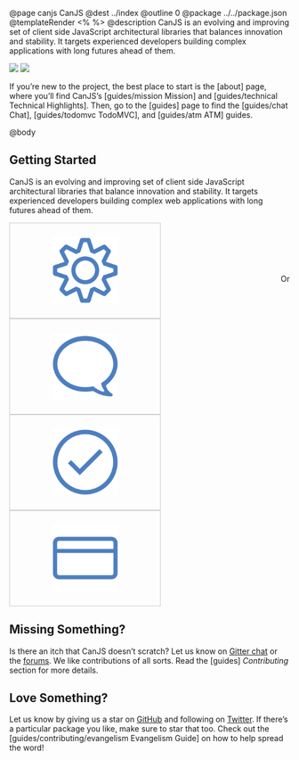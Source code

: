 @page canjs CanJS
@dest ../index
@outline 0
@package ../../package.json
@templateRender <% %>
@description CanJS is an evolving and improving set of client side JavaScript architectural libraries that balances innovation and stability. It targets experienced developers building complex applications with long futures ahead of them.

<div class="hero-images">
    <img
        class="tortoise"
        srcset="docs/images/home/Home-Tortoise-bw.png 1x, docs/images/home/Home-Tortoise-bw-x2.png 2x"
        src="docs/images/home/Home-Tortoise-bw.png"
        style=""/>
    <img
        class="hare"
        srcset="docs/images/home/Home-Hare-bw.png 1x, docs/images/home/Home-Hare-bw-x2.png 2x"
        src="docs/images/home/Home-Tortoise-bw.png"/>
</div>

If you’re new to the project, the best place to start is the [about] page, where you’ll
find CanJS’s [guides/mission Mission] and [guides/technical Technical Highlights]. Then, go to the [guides] page to find
the [guides/chat Chat], [guides/todomvc TodoMVC], and [guides/atm ATM] guides.

@body

<style>
    .getting-started-icons {
        list-style: none;
        display: flex;
        flex-direction: row;
        justify-content: space-between;
        flex-wrap: wrap;
        padding: 0;
    }
    .getting-started-icons > li > div {
        height: 170px;
        width: 270px;
        border: 1px solid #ccc;
        display: flex;
        justify-content: center;
        align-items: center;
    }
    .getting-started-icons > li > p {
        position: relative;
        top: 50%;
        transform: translateY(-50%);
    }
    .getting-started-icons > li > div > img {
        max-height: 70%;
    }
</style>

## Getting Started

CanJS is an evolving and improving set of client side JavaScript architectural libraries that balance innovation and stability. It targets experienced developers building complex web applications with long futures ahead of them.

<ul class="getting-started-icons">
    <li>
        <div>
            <img src="docs/images/home/gear.svg">
        </div>
    </li>
    <li>
        <p>
            Or
        </p>
    </li>
    <li>
        <div>
            <img src="docs/images/home/chat-bubble.svg">
        </div>
    </li>
    <li>
        <div>
            <img src="docs/images/home/check-mark.svg">
        </div>
    </li>
    <li>
        <div>
            <img src="docs/images/home/credit-card.svg">
        </div>
    </li>
</ul>


## Missing Something?

Is there an itch that CanJS doesn’t scratch?  Let us know
on [Gitter chat](https://gitter.im/canjs/canjs) or the [forums](http://forums.donejs.com/c/canjs).
We like contributions of all sorts.  Read the [guides] _Contributing_ section for more details.

## Love Something?

Let us know by giving us a star on [GitHub](https://github.com/canjs/canjs) and following on [Twitter](https://twitter.com/canjs).  If there’s a particular package you like, make sure to star that too. Check out the [guides/contributing/evangelism Evangelism Guide] on
how to help spread the word!
